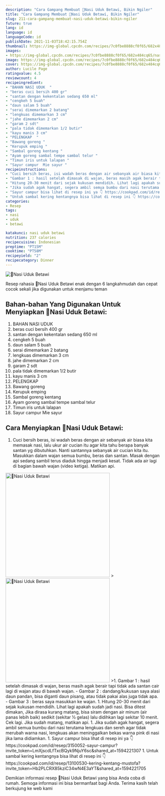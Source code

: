 ```yaml
---
description: "Cara Gampang Membuat 💓Nasi Uduk Betawi, Bikin Ngiler"
title: "Cara Gampang Membuat 💓Nasi Uduk Betawi, Bikin Ngiler"
slug: 211-cara-gampang-membuat-nasi-uduk-betawi-bikin-ngiler
future: true
lang: id
language: id
languageCode: id
publishDate: 2021-11-03T18:42:15.754Z 
thumbnail: https://img-global.cpcdn.com/recipes/7c0fbe8888cf0f65/682x484cq65/nasi-uduk-betawi-foto-resep-utama.png
images:
- https://img-global.cpcdn.com/recipes/7c0fbe8888cf0f65/682x484cq65/nasi-uduk-betawi-foto-resep-utama.png
image: https://img-global.cpcdn.com/recipes/7c0fbe8888cf0f65/682x484cq65/nasi-uduk-betawi-foto-resep-utama.png
cover: https://img-global.cpcdn.com/recipes/7c0fbe8888cf0f65/682x484cq65/nasi-uduk-betawi-foto-resep-utama.png
author: Lucile Page
ratingvalue: 4.5
reviewcount: 4
recipeingredient:
- "BAHAN NASI UDUK  "
- "beras cuci bersih 400 gr"
- "santan dengan kekentalan sedang 650 ml"
- "cengkeh 5 buah"
- "daun salam 5 buah"
- "serai dimemarkan 2 batang"
- "lengkuas dimemarkan 3 cm"
- "jahe dimemarkan 2 cm"
- "garam 2 sdt"
- "pala tidak dimemarkan 1/2 butir"
- "kayu manis 3 cm"
- "PELENGKAP  "
- "Bawang goreng "
- "Kerupuk emping "
- "Sambal goreng kentang "
- "Ayam goreng sambal tempe sambal telur "
- "Timun iris untuk lalapan "
- "Sayur campur  Mie sayur "
recipeinstructions:
- "Cuci bersih beras, isi wadah beras dengan air sebanyak air biasa kita memasak nasi, lalu ukur air cucian itu agar kita tahu berapa banyak santan yg dibutuhkan. Nanti santannya sebanyak air cucian kita itu. Masukkan dalam wajan semua bumbu, beras dan santan. Masak dengan api sedang sambil terus diaduk hingga menjadi kesat. Tidak ada air lagi di bagian bawah wajan (video ketiga). Matikan api."
- "Gambar 1 : hasil setelah dimasak di wajan, beras masih agak berair tapi tidak ada santan cair lagi di wajan atau di bawah wajan. Gambar 2 : dandang/kukusan saya alasi daun pandan, bisa diganti daun pisang, atau tidak pakai alas juga tidak apa. Gambar 3 : beras saya masukkan ke wajan."
- "Hitung 20-30 menit dari sejak kukusan mendidih. Lihat lagi apakah sudah jadi nasi. Bisa ditest dimakan, Jika dirasa kurang matang, bisa siram dengan air minum (air panas lebih baik) sedikit (sekitar ½ gelas) lalu didihkan lagi sekitar 10 menit. Cek lagi. Jika sudah matang, matikan api."
- "Jika sudah agak hangat, segera ambil semua bumbu dari nasi terutama lengkuas dan sereh agar tidak merubah warna nasi, lengkuas akan meninggalkan bekas warna pink di nasi jika lama didiamkan."
- "Sayur campur bisa lihat di resep ini ya 👇 https://cookpad.com/id/resep/3150052-sayur-campur?invite_token=LmXjscdLfTxcBQyk9NjuY6sc&amp;shared_at=1594221307"
- "Untuk sambal kering kentangnya bisa lihat di resep ini 👇 https://cookpad.com/id/resep/13100530-kering-kentang-mustofa?invite_token=Hb2PLCRX85kziC34wN4E3aYT&amp;shared_at=1594221705"
categories:
- Resep
tags:
- nasi
- uduk
- betawi

katakunci: nasi uduk betawi 
nutrition: 237 calories
recipecuisine: Indonesian
preptime: "PT15M"
cooktime: "PT58M"
recipeyield: "2"
recipecategory: Dinner
---
```



![💓Nasi Uduk Betawi](https://img-global.cpcdn.com/recipes/7c0fbe8888cf0f65/682x484cq65/nasi-uduk-betawi-foto-resep-utama.png)

Resep rahasia 💓Nasi Uduk Betawi  enak dengan 6 langkahmudah dan cepat cocok sekali jika digunakan untuk menjamu teman

<!--inarticleads1-->

## Bahan-bahan Yang Digunakan Untuk Menyiapkan 💓Nasi Uduk Betawi:

1. BAHAN NASI UDUK  
1. beras cuci bersih 400 gr
1. santan dengan kekentalan sedang 650 ml
1. cengkeh 5 buah
1. daun salam 5 buah
1. serai dimemarkan 2 batang
1. lengkuas dimemarkan 3 cm
1. jahe dimemarkan 2 cm
1. garam 2 sdt
1. pala tidak dimemarkan 1/2 butir
1. kayu manis 3 cm
1. PELENGKAP  
1. Bawang goreng 
1. Kerupuk emping 
1. Sambal goreng kentang 
1. Ayam goreng sambal tempe sambal telur 
1. Timun iris untuk lalapan 
1. Sayur campur  Mie sayur 



<!--inarticleads2-->

## Cara Menyiapkan 💓Nasi Uduk Betawi:

1. Cuci bersih beras, isi wadah beras dengan air sebanyak air biasa kita memasak nasi, lalu ukur air cucian itu agar kita tahu berapa banyak santan yg dibutuhkan. Nanti santannya sebanyak air cucian kita itu. Masukkan dalam wajan semua bumbu, beras dan santan. Masak dengan api sedang sambil terus diaduk hingga menjadi kesat. Tidak ada air lagi di bagian bawah wajan (video ketiga). Matikan api.
<img class="lazyload" data-src="//assets-global.cpcdn.com/assets/icons/button_play-2c75c40dde080a61004c1f40b05d8f140eaff45d7e9e6481dc71c63d2e7c4909.png" alt="💓Nasi Uduk Betawi" width="340" height="340">
><img class="lazyload" data-src="//assets-global.cpcdn.com/assets/icons/button_play-2c75c40dde080a61004c1f40b05d8f140eaff45d7e9e6481dc71c63d2e7c4909.png" alt="💓Nasi Uduk Betawi" width="340" height="340">
>1. Gambar 1 : hasil setelah dimasak di wajan, beras masih agak berair tapi tidak ada santan cair lagi di wajan atau di bawah wajan. - Gambar 2 : dandang/kukusan saya alasi daun pandan, bisa diganti daun pisang, atau tidak pakai alas juga tidak apa. - Gambar 3 : beras saya masukkan ke wajan.
1. Hitung 20-30 menit dari sejak kukusan mendidih. Lihat lagi apakah sudah jadi nasi. Bisa ditest dimakan, Jika dirasa kurang matang, bisa siram dengan air minum (air panas lebih baik) sedikit (sekitar ½ gelas) lalu didihkan lagi sekitar 10 menit. Cek lagi. Jika sudah matang, matikan api.
1. Jika sudah agak hangat, segera ambil semua bumbu dari nasi terutama lengkuas dan sereh agar tidak merubah warna nasi, lengkuas akan meninggalkan bekas warna pink di nasi jika lama didiamkan.
1. Sayur campur bisa lihat di resep ini ya 👇 https://cookpad.com/id/resep/3150052-sayur-campur?invite_token=LmXjscdLfTxcBQyk9NjuY6sc&amp;shared_at=1594221307
1. Untuk sambal kering kentangnya bisa lihat di resep ini 👇 https://cookpad.com/id/resep/13100530-kering-kentang-mustofa?invite_token=Hb2PLCRX85kziC34wN4E3aYT&amp;shared_at=1594221705




Demikian informasi  resep 💓Nasi Uduk Betawi   yang bisa Anda coba di rumah. Semoga informasi ini bisa bermanfaat bagi Anda. Terima kasih telah berkujung ke web kami
